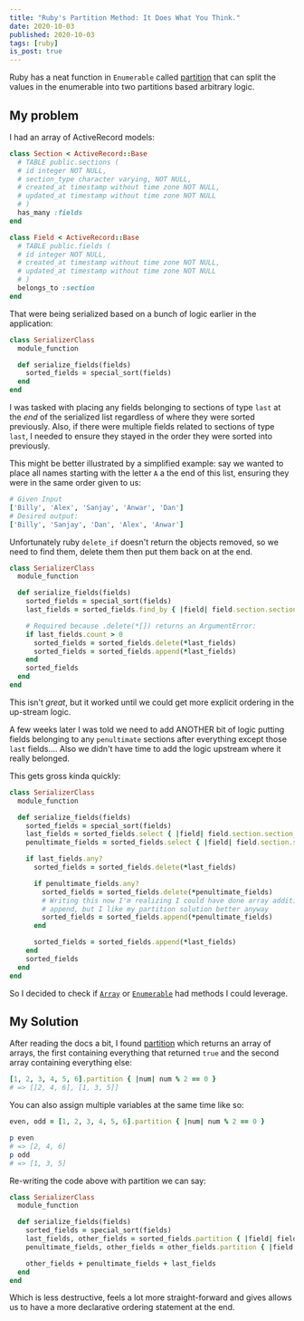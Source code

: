 ```yaml
---
title: "Ruby's Partition Method: It Does What You Think."
date: 2020-10-03
published: 2020-10-03
tags: [ruby]
is_post: true
---
```

Ruby has a neat function in `Enumerable` called [partition](https://ruby-doc.org/core-2.5.1/Enumerable.html#method-i-partition) that can split the values in the enumerable into two partitions based arbitrary logic.
<!--more-->

## My problem

I had an array of ActiveRecord models:

```ruby
class Section < ActiveRecord::Base
  # TABLE public.sections (
  # id integer NOT NULL,
  # section_type character varying, NOT NULL,
  # created_at timestamp without time zone NOT NULL,
  # updated_at timestamp without time zone NOT NULL
  # )
  has_many :fields
end

class Field < ActiveRecord::Base
  # TABLE public.fields (
  # id integer NOT NULL,
  # created_at timestamp without time zone NOT NULL,
  # updated_at timestamp without time zone NOT NULL
  # )
  belongs_to :section
end
```

That were being serialized based on a bunch of logic earlier in the application:
```ruby
class SerializerClass
  module_function

  def serialize_fields(fields)
    sorted_fields = special_sort(fields)
  end
end
```

I was tasked with placing any fields belonging to sections of type `last` at the _end_ of the serialized list regardless of where they were sorted previously. Also, if there were multiple fields related to sections of type `last`, I needed to ensure they stayed in the order they were sorted into previously.

This might be better illustrated by a simplified example: say we wanted to place all names starting with the letter `A` a the end of this list, ensuring they were in the same order given to us:

```ruby
# Given Input
['Billy', 'Alex', 'Sanjay', 'Anwar', 'Dan']
# Desired output:
['Billy', 'Sanjay', 'Dan', 'Alex', 'Anwar']
```

Unfortunately ruby `delete_if` doesn't return the objects removed, so we need to find them, delete them then put them back on at the end.

```ruby
class SerializerClass
  module_function

  def serialize_fields(fields)
    sorted_fields = special_sort(fields)
    last_fields = sorted_fields.find_by { |field| field.section.section_type == 'last' }

    # Required because .delete(*[]) returns an ArgumentError:
    if last_fields.count > 0
      sorted_fields = sorted_fields.delete(*last_fields)
      sorted_fields = sorted_fields.append(*last_fields)
    end
    sorted_fields
  end
end
```

This isn't _great_, but it worked until we could get more explicit ordering in the up-stream logic.

A few weeks later I was told we need to add ANOTHER bit of logic putting fields belonging to any `penultimate` sections after everything except those `last` fields.... Also we didn't have time to add the logic upstream where it really belonged.

This gets gross kinda quickly:
```ruby
class SerializerClass
  module_function

  def serialize_fields(fields)
    sorted_fields = special_sort(fields)
    last_fields = sorted_fields.select { |field| field.section.section_type == 'last' }
    penultimate_fields = sorted_fields.select { |field| field.section.section_type == 'penultimate' }

    if last_fields.any?
      sorted_fields = sorted_fields.delete(*last_fields)

      if penultimate_fields.any?
        sorted_fields = sorted_fields.delete(*penultimate_fields)
        # Writing this now I'm realizing I could have done array addition at the end instead of using
        # append, but I like my partition solution better anyway 
        sorted_fields = sorted_fields.append(*penultimate_fields)
      end

      sorted_fields = sorted_fields.append(*last_fields)
    end
    sorted_fields
  end
end
```

So I decided to check if [`Array`](https://ruby-doc.org/core-2.5.1/Array.html) or [`Enumerable`](https://ruby-doc.org/core-2.5.1/Enumerable.html) had methods I could leverage.

## My Solution

After reading the docs a bit, I found [partition](https://ruby-doc.org/core-2.5.1/Enumerable.html#method-i-partition) which returns an array of arrays, the first containing everything that returned `true` and the second array containing everything else:

```ruby
[1, 2, 3, 4, 5, 6].partition { |num| num % 2 == 0 }
# => [[2, 4, 6], [1, 3, 5]]
```

You can also assign multiple variables at the same time like so:
```ruby
even, odd = [1, 2, 3, 4, 5, 6].partition { |num| num % 2 == 0 }

p even
# => [2, 4, 6]
p odd
# => [1, 3, 5]
```

Re-writing the code above with partition we can say:
```ruby
class SerializerClass
  module_function

  def serialize_fields(fields)
    sorted_fields = special_sort(fields)
    last_fields, other_fields = sorted_fields.partition { |field| field.section.section_type == 'last' }
    penultimate_fields, other_fields = other_fields.partition { |field| field.section.section_type == 'penultimate' }

    other_fields + penultimate_fields + last_fields
  end
end
```
Which is less destructive, feels a lot more straight-forward and gives allows us to have a more declarative ordering statement at the end.
